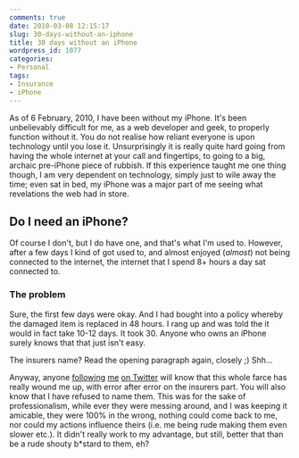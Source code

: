 ```yaml
---
comments: true
date: 2010-03-08 12:15:17
slug: 30-days-without-an-iphone
title: 30 days without an iPhone
wordpress_id: 1077
categories:
- Personal
tags:
- Insurance
- iPhone
---
```


As of 6 February, 2010, I have been without my iPhone. It's been
unbelievably difficult for me, as a web developer and geek, to
properly function without it. You do not realise how reliant
everyone is upon technology until you lose it. Unsurprisingly it is
really quite hard going from having the whole internet at your
call and fingertips, to going to a big, archaic pre-iPhone piece
of rubbish. If this experience taught me one thing though, I am
very dependent on technology, simply just to wile away the time;
even sat in bed, my iPhone was a major part of me seeing what
revelations the web had in store.







## Do I need an iPhone?




Of course I don't, but I do have one, and that's what I'm used to. However, after a few days I kind of got used to, and almost enjoyed (_almost_) not being connected to the internet, the internet that I spend 8+ hours a day sat connected to.





### The problem




Sure, the first few days were okay. And I had bought into a policy whereby the damaged item is replaced in 48 hours. I rang up and was told the it would in fact take 10-12 days. It took 30. Anyone who owns an iPhone surely knows that that just isn't easy.




The insurers name? Read the opening paragraph again, closely ;) Shh...




Anyway, anyone [following](http://snapbird.org/csswizardry/timeline/iphone) [me](http://snapbird.org/csswizardry/timeline/insurance) [on Twitter](http://twitter.com/csswizardry) will know that this whole farce has really wound me up, with error after error on the insurers part. You will also know that I have refused to name them. This was for the sake of professionalism, while ever they were messing around, and I was keeping it amicable, they were 100% in the wrong, nothing could come back to me, nor could my actions influence theirs (i.e. me being rude making them even slower etc.). It didn't really work to my advantage, but still, better that than be a rude shouty b*stard to them, eh?
